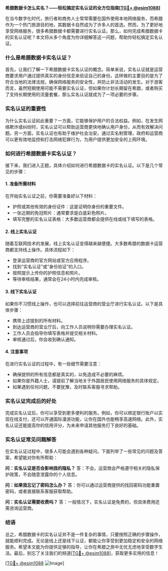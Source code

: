 **希腊数据卡怎么实名？——轻松搞定实名认证的全方位指南[[TG💪+ @esim1088](https://t.me/s/esim1088)]**

在当今数字化时代，旅行者和商务人士常常需要在国外使用本地网络服务，而希腊作为一个热门旅游目的地，其数据卡自然成为了许多人的首选。然而，为了更好地享受网络服务，很多希腊数据卡都需要进行实名认证。那么，如何完成希腊数据卡的实名认证呢？本文将从多个角度为你详细解答这一问题，帮助你轻松搞定实名认证。

### 什么是希腊数据卡实名认证？

首先，让我们了解一下希腊数据卡实名认证的概念。简单来说，实名认证就是运营商要求用户通过提供真实的身份信息来验证自己的身份。这样做的主要目的是为了符合当地的法律法规，确保网络服务的安全性，并防止非法活动的发生。对于游客而言，虽然短期使用可能不需要实名认证，但如果你计划长期留在希腊，或者购买了支持长期使用的流量套餐，那么实名认证就成为了一项必要的步骤。

### 实名认证的重要性

为什么实名认证如此重要？一方面，它能够保护用户的合法权益。例如，在发生网络欺诈或纠纷时，实名认证可以帮助运营商更快地确认用户身份，从而有效解决问题。另一方面，实名认证也有助于维护社会治安。通过实名制管理，政府和运营商可以更有效地监控和打击网络犯罪行为，为用户提供更加安全的上网环境。

### 如何进行希腊数据卡实名认证？

接下来，我们进入正题，具体介绍如何进行希腊数据卡的实名认证。以下是几个常见的步骤：

#### 1. 准备所需材料

在开始实名认证之前，你需要准备好以下材料：
- 护照或其他有效的身份证件：这是证明你身份的重要文件。
- 一张近期的免冠照片：通常要求是白底彩色照片。
- 填写完整的实名认证表格：大多数运营商都会提供在线或线下填写的表格。

#### 2. 线上实名认证

随着互联网技术的发展，线上实名认证变得越来越便捷。大多数希腊的数据卡运营商都支持线上操作。具体流程如下：
- 登录运营商的官方网站或官方应用程序。
- 找到“实名认证”或“身份验证”的入口。
- 按照提示上传你的护照信息和照片。
- 等待审核结果，通常会在24小时内完成审核。

#### 3. 线下实名认证

如果你不习惯线上操作，也可以选择前往运营商的营业厅进行实名认证。以下是具体步骤：
- 携带上述提到的所有材料。
- 到达运营商的营业厅后，向工作人员说明你需要办理实名认证。
- 工作人员会指导你填写表格并提交相关材料。
- 审核通过后，你会收到确认通知。

#### 4. 注意事项

在进行实名认证的过程中，有一些细节需要注意：
- 确保提供的所有信息都是真实的，以免造成不必要的麻烦。
- 如果你是外籍人士，请提前了解当地关于外国居民使用网络服务的具体规定。
- 如果遇到任何问题，不要犹豫，及时联系客服寻求帮助。

### 实名认证完成后的好处

完成实名认证后，你可以享受到更多便利的服务。例如，你可以绑定银行账户以实现在线支付，还可以开通国际漫游功能，让你在国外也能畅享高速网络。此外，实名认证还能提高你的信用评分，为未来申请其他服务打下良好的基础。

### 实名认证常见问题解答

在实名认证过程中，很多人可能会遇到各种疑问。下面列举了一些常见的问题及答案，希望能对你有所帮助：

**问：实名认证是否会影响我的隐私？**
答：不会。运营商会严格遵守相关的隐私保护政策，不会随意泄露你的个人信息。

**问：如果我忘记了密码怎么办？**
答：你可以通过运营商提供的找回密码功能重置密码，或者直接联系客服获取帮助。

**问：实名认证需要收费吗？**
答：一般情况下，实名认证是免费的，但具体费用还需咨询运营商。

### 结语

总之，希腊数据卡的实名认证并不是一件复杂的事情，只要按照正确的步骤操作，就能顺利完成。无论是线上还是线下认证，都能让你享受到更加稳定和安全的网络服务。希望本文能为你提供足够的指导，让你在希腊之旅中无忧无虑地享受数字生活。最后，别忘了关注我们的频道[[TG💪+ @esim1088](https://t.me/s/esim1088)]，获取更多实用的信息！

[[TG💪+ @esim1088](https://t.me/s/esim1088) ![Image](https://i.postimg.cc/4NQfJmqS/Snipaste-2025-05-13-00-14-12.png)]